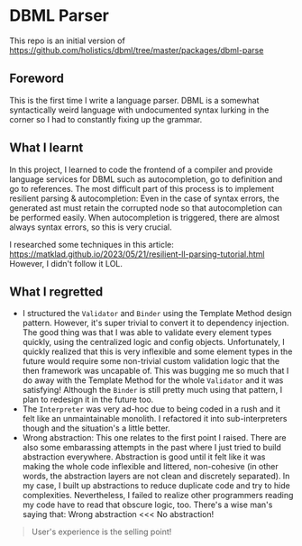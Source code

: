 # DBML Parser
This repo is an initial version of https://github.com/holistics/dbml/tree/master/packages/dbml-parse

## Foreword
This is the first time I write a language parser.
DBML is a somewhat syntactically weird language with undocumented syntax lurking in the corner so I had to constantly fixing up the grammar.

## What I learnt
In this project, I learned to code the frontend of a compiler and provide language services for DBML such as autocompletion, go to definition and go to references.
The most difficult part of this process is to implement resilient parsing & autocompletion: Even in the case of syntax errors, the generated ast must retain the corrupted node so that autocompletion can be performed easily. When autocompletion is triggered, there are almost always syntax errors, so this is very crucial.

I researched some techniques in this article: https://matklad.github.io/2023/05/21/resilient-ll-parsing-tutorial.html
However, I didn't follow it LOL.

## What I regretted
* I structured the `Validator` and `Binder` using the Template Method design pattern. However, it's super trivial to convert it to dependency injection.
  The good thing was that I was able to validate every element types quickly, using the centralized logic and config objects.
  Unfortunately, I quickly realized that this is very inflexible and some element types in the future would require some non-trivial custom validation logic that the then framework was uncapable of.
  This was bugging me so much that I do away with the Template Method for the whole `Validator` and it was satisfying!
  Although the `Binder` is still pretty much using that pattern, I plan to redesign it in the future too.
* The `Interpreter` was very ad-hoc due to being coded in a rush and it felt like an unmaintainable monolith. I refactored it into sub-interpreters though and the situation's a little better.
* Wrong abstraction: This one relates to the first point I raised. There are also some embarassing attempts in the past where I just tried to build abstraction everywhere. Abstraction is good until it felt like it was making the whole code inflexible and littered, non-cohesive (in other words, the abstraction layers are not clean and discretely separated). In my case, I built up abstractions to reduce duplicate code and try to hide complexities. Nevertheless, I failed to realize other programmers reading my code have to read that obscure logic, too.
  There's a wise man's saying that: Wrong abstraction <<< No abstraction!
> User's experience is the selling point!